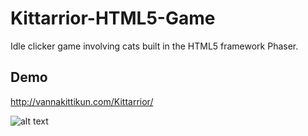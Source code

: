# Kittarrior-HTML5-Game
Idle clicker game involving cats built in the HTML5 framework Phaser.

## Demo
http://vannakittikun.com/Kittarrior/

![alt text](https://i.imgur.com/qLECATw.png)
